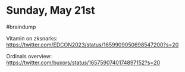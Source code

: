 # Sunday, May 21st
#braindump 

Vitamin on zksnarks:
https://twitter.com/EDCON2023/status/1659909050698547200?s=20

Ordinals overview:
https://twitter.com/buxors/status/1657590740174897152?s=20